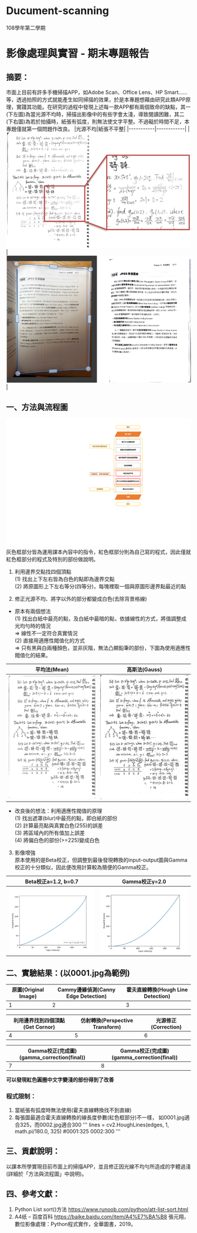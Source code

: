 # Ducument-scanning
108學年第二學期
# 影像處理與實習 - 期末專題報告
## 摘要：
市面上目前有許多手機掃描APP，如Adobe Scan、Office Lens、HP Smart……等，透過拍照的方式就能產生如同掃描的效果，於是本專題想藉由研究此類APP原理，實踐其功能。在研究的過程中發現上述每一款APP都有兩個致命的缺點，其一(下左圖)為當光源不均時，掃描出影像中的有些字會太淺，導致閱讀困難，其二(下右圖)為若於拍攝時，紙張有弧度，則無法使文字平整。不過礙於時間不足，本專題僅就第一個問題作改良。
  |光源不均|紙張不平整|
  |-----------|------------|
  |![image](https://github.com/Sunnie0101/Ducument-scanning/blob/main/img/problem%20of%20uneven%20illumination.PNG)|![image](https://github.com/Sunnie0101/Ducument-scanning/blob/main/img/problem%20of%20unflatting%20paper.PNG)| 
## 一、方法與流程圖
![image](https://github.com/Sunnie0101/Ducument-scanning/blob/main/img/flow%20chart.svg)
灰色框部分皆為運用課本內容中的指令，紅色框部分則為自己寫的程式，因此僅就紅色框部分的程式及特別的部份做說明。
1. 利用邊界交點找四個頂點  
(1) 找出上下左右皆為白色的點即為邊界交點  
(2) 將原圖形上下左右等分(四等分)，每塊裡取一個與原圖形邊界點最近的點


2. 修正光源不均、將字以外的部分都變成白色(去除背景格線)
  * 原本有兩個想法  
  (1) 找出白紙中最亮的點，及白紙中最暗的點，依據線性的方式，將值調整成光均勻時的情況  
  => 線性不一定符合真實情況  
  (2) 直接用適應性閥值化的方式  
  => 只有黑與白兩種顏色，並非灰階，無法凸顯鉛筆的部份，下圖為使用適應性閥值化的結果。
  
  |平均法(Mean)|高斯法(Gauss)|
  |-----------|------------|
  |![image](https://github.com/Sunnie0101/Ducument-scanning/blob/main/img/Adaptive%20Thresholding(Gaussian).jpg)|![image](https://github.com/Sunnie0101/Ducument-scanning/blob/main/img/Adaptive%20Thresholding(Mean).jpg)|  

  * 改良後的想法：利用適應性閥值的原理  
  (1)	找出遮罩(blur)中最亮的點，即白紙的部份  
  (2)	計算最亮點與真實白色(255)的誤差  
  (3)	將區域內的所有值加上誤差  
  (4)	將偏白色的部份(>=225)變成白色  

3.	影像增強  
原本使用的是Beta校正，但調整到最後發現轉換的input-output圖與Gamma校正的十分類似，因此便改用計算較為簡便的Gamma校正。

|Beta校正a=1.2, b=0.7|Gamma校正γ=2.0|
|-------------------|--------------|
|![image](https://github.com/Sunnie0101/Ducument-scanning/blob/main/img/Beta%E6%A0%A1%E6%AD%A3%E8%BD%89%E6%8F%9B%E5%87%BD%E6%95%B8.jpeg)|![image](https://github.com/Sunnie0101/Ducument-scanning/blob/main/img/Gamma%E6%A0%A1%E6%AD%A3%E8%BD%89%E6%8F%9B%E5%87%BD%E6%95%B8.jpeg)|

## 二、實驗結果：(以0001.jpg為範例)

|原圖(Original Image)|Cammy邊緣偵測(Canny Edge Detection)|霍夫直線轉換(Hough Line Detection)|
|-------------------|----------------------------------|--------------------------------|
|1|2|3|

|利用邊界找到四個頂點(Get Cornor)|仿射轉換(Perspective Transform)|光源修正(Correction)|
|-------------------|----------------------------------|--------------------------------|
|4|5|6|

|Gamma校正(完成圖)(gamma_correction(final))|Gamma校正(完成圖)(gamma_correction(final))|
|-------------------|----------------------------------|
|7|8|

**可以發現紅色圓圈中文字變淺的部份得到了改善**
### 程式限制：
1. 當紙張有弧度時無法使用(霍夫直線轉換找不到直線)
2. 每張圖最適合霍夫直線轉換的線長度參數(紅色框部分)不一樣，
	如0001.jpg適合325，而0002.jpg適合300
 '''
 lines = cv2.HoughLines(edges, 1, math.pi/180.0, 325)
 #0001:325  0002:300
 '''
 
## 三、貢獻說明：
以課本所學實現目前市面上的掃描APP，並且修正因光線不均勻所造成的字體過淺(詳細於「方法與流程圖」中說明)。

## 四、參考文獻：
1.	Python List sort()方法
https://www.runoob.com/python/att-list-sort.html
2.	A4纸 – 百度百科
https://baike.baidu.com/item/A4%E7%BA%B8
張元翔，數位影像處理：Python程式實作，全華圖書，2019。















